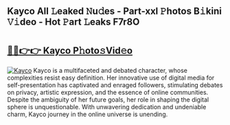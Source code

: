 ## Kayco All 𝙻eaked 𝙽u𝚍es - Part-xxl 𝙿hotos B𝚒kini 𝚅𝚒deo - Hot 𝙿art 𝙻eaks F7r8O

# <h2><a href="http://ld2hay7.urlbe.top/?page=Kayco">🔗🔗👉👉 Kayco P𝚑oto𝚜Vid𝚎o</a></h2>

[![Kayco](https://i.imgur.com/eBuTRDB.gif)](http://ld2hay7.urlbe.top/?page=Kayco)
Kayco is a multifaceted and debated character, whose complexities resist easy definition. Her innovative use of digital media for self-presentation has captivated and enraged followers, stimulating debates on privacy, artistic expression, and the essence of online communities. Despite the ambiguity of her future goals, her role in shaping the digital sphere is unquestionable. With unwavering dedication and undeniable charm, Kayco journey in the online universe is unending.

